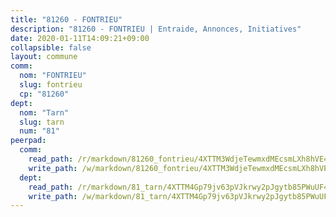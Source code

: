 ```yaml
---
title: "81260 - FONTRIEU"
description: "81260 - FONTRIEU | Entraide, Annonces, Initiatives"
date: 2020-01-11T14:09:21+09:00
collapsible: false
layout: commune
comm:
  nom: "FONTRIEU"
  slug: fontrieu
  cp: "81260"
dept:
  nom: "Tarn"
  slug: tarn
  num: "81"
peerpad:
  comm:
    read_path: /r/markdown/81260_fontrieu/4XTTM3WdjeTewmxdMEcsmLXh8hVE4USKEwNyeQGqNYEpN4nF1
    write_path: /w/markdown/81260_fontrieu/4XTTM3WdjeTewmxdMEcsmLXh8hVE4USKEwNyeQGqNYEpN4nF1-K3TgTwUCBs9BZexsn7jYNhizKsXRHNYuBSG8iFBtafPLAUC55HiaS1RH7g5bLJeG98AGxXF49zs6gFwmF6L51AV9671XpRB7CBYx2sGarrju2Syfc386Qvv4DqLZa9oPxDiHWZAw
  dept:
    read_path: /r/markdown/81_tarn/4XTTM4Gp79jv63pVJkrwy2pJgytb85PWuUF46qZV3RNcf9bTY
    write_path: /w/markdown/81_tarn/4XTTM4Gp79jv63pVJkrwy2pJgytb85PWuUF46qZV3RNcf9bTY-K3TgUQULAfYZTaNEYQn663imu6tLJ5XUSYV3bG6y2QwZHe2hiw5KiHgnyL8wpzhjjRKSLQVjHCuMHvPTtVgD4tm7BFQTVwqLNiZgb8d93Riu34VNq5t6eFocUS5Ezct8i9MJtUHQ
---
```


